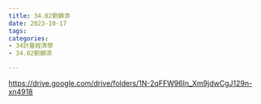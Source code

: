 ```yaml
---
title: 34.02劉錦添
date: 2023-10-17
tags: 
categories:
- 34計量經濟學
- 34.02劉錦添

---
```

https://drive.google.com/drive/folders/1N-2qFFW96In_Xm9jdwCgJ129n-xn4918
